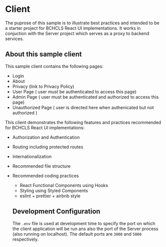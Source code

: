# Client

The puprose of this sample is to illustrate best practices and intended to be a starter project for BCHCLS React UI implementations. It works in conjuction with the Server project which serves as a proxy to backend services.

## About this sample client

This sample client contains the following pages:

- Login
- About
- Privacy (link to Privacy Policy)
- User Page ( user must be authenticated to access this page)
- Admin Page ( user must be authenticated and authorized to access this page)
- Unauthorized Page ( user is directed here when authenicated but not authorized )

This client demonstrates the following features and practices recommended for BCHCLS React UI implementations:

- Authorization and Authentication
- Routing including protected routes
- Internationalization
- Recommended file structure
- Recommended coding practices

  - React Functional Components using Hooks
  - Styling using Styled Components
  - eslint + prettier + airbnb style

  ## Development Configuration

  The `.env` file is used at development time to specify the port on which the client application will be run ans also the port of the Server process (also running on localhost). The default ports are `3000` and `5000` respectively.
